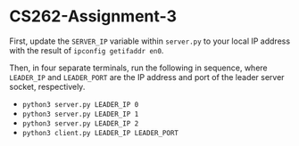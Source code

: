 # CS262-Assignment-3

First, update the `SERVER_IP` variable within `server.py` to your local IP address with the result of `ipconfig getifaddr en0`.

Then, in four separate terminals, run the following in sequence, where `LEADER_IP` and `LEADER_PORT` are the IP address and port of the leader server socket, respectively.
- `python3 server.py LEADER_IP 0`
- `python3 server.py LEADER_IP 1`
- `python3 server.py LEADER_IP 2`
- `python3 client.py LEADER_IP LEADER_PORT`